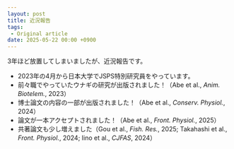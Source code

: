 ```yaml
---
layout: post
title: 近況報告
tags:
 - Original article
date: 2025-05-22 00:00 +0900
---
```


3年ほど放置してしまいましたが、近況報告です。

- 2023年の4月から日本大学でJSPS特別研究員をやっています。
- 前々職でやっていたウナギの研究が出版されました！（Abe et al., *Anim. Biotelem.*, 2023）
- 博士論文の内容の一部が出版されました！（Abe et al., *Conserv. Physiol.*, 2024）
- 論文が一本アクセプトされました！（Abe et al., *Front. Physiol.*, 2025）
- 共著論文も少し増えました（Gou et al., *Fish. Res.*, 2025; Takahashi et al., *Front. Physiol.*, 2024; Iino et al., *CJFAS*, 2024）
